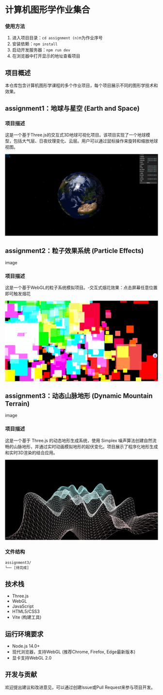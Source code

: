 # 计算机图形学作业集合

### 使用方法
1. 进入项目目录：`cd assignment (n)`n为作业序号
2. 安装依赖：`npm install`
3. 启动开发服务器：`npm run dev`
4. 在浏览器中打开显示的地址查看项目

## 项目概述

本仓库包含计算机图形学课程的多个作业项目，每个项目展示不同的图形学技术和效果。

## assignment1：地球与星空 (Earth and Space)

### 项目描述
这是一个基于Three.js的交互式3D地球可视化项目。该项目实现了一个地球模型，包括大气层、日夜纹理变化、云层。用户可以通过鼠标操作来旋转和缩放地球视图。

![地球项目截图](assignment1/public/assets/image.png)


## assignment2：粒子效果系统 (Particle Effects)
image
### 项目描述
这是一个基于WebGL的粒子系统模拟项目。-交互式烟花效果：点击屏幕任意位置即可触发烟花

![粒子项目截图](assignment2/public/image.png)

## assignment3：动态山脉地形 (Dynamic Mountain Terrain)
image
### 项目描述
这是一个基于 Three.js 的动态地形生成系统，使用 Simplex 噪声算法创建自然流畅的山脉地形，并通过实时动画模拟地形的起伏变化。项目展示了程序化地形生成和实时3D渲染的结合应用。

![粒子项目截图](assignment3/public/image.png)

### 文件结构
```
assignment3/
└── [待完成]
```

## 技术栈
- Three.js
- WebGL
- JavaScript
- HTML5/CSS3
- Vite (构建工具)

## 运行环境要求
- Node.js 14.0+
- 现代浏览器，支持WebGL (推荐Chrome, Firefox, Edge最新版本)
- 显卡支持WebGL 2.0

## 开发与贡献
欢迎提出建议和改进意见，可以通过创建Issue或Pull Request来参与项目开发。 